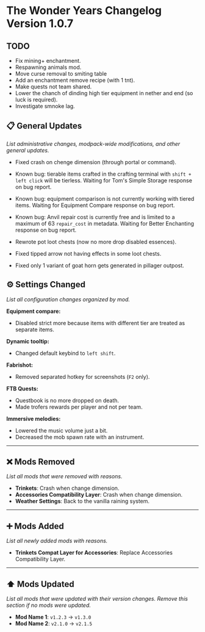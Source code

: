 # The Wonder Years Changelog Version 1.0.7

## TODO

- Fix mining+ enchantment.
- Respawning animals mod.
- Move curse removal to smiting table
- Add an enchantment remove recipe (with 1 tnt).
- Make quests not team shared.
- Lower the chanch of dinding high tier equipment in nether and end (so luck is required).
- Investigate smnoke lag.

## 📋 General Updates

*List administrative changes, modpack-wide modifications, and other general updates.*

- Fixed crash on chenge dimension (through portal or command).

- Known bug: tierable items crafted in the crafting terminal with `shift + left click` will be tierless. Waiting for Tom's Simple Storage response on bug report.
- Known bug: equipment comparison is not currently working with tiered items. Waiting for Equipment Compare response on bug report.
- Known bug: Anvil repair cost is currently free and is limited to a maximum of 63 `repair_cost` in metadata. Waiting for Better Enchanting response on bug report.

- Rewrote pot loot chests (now no more drop disabled essences).
- Fixed tipped arrow not having effects in some loot chests.
- Fixed only 1 variant of goat horn gets generated in pillager outpost.

## ⚙️ Settings Changed

*List all configuration changes organized by mod.*

**Equipment compare:**

- Disabled strict more because items with different tier are treated as separate items.

**Dynamic tooltip:**

- Changed default keybind to `left shift`.

**Fabrishot:**

- Removed separated hotkey for screenshots (`F2` only).

**FTB Quests:**

- Questbook is no more dropped on death.
- Made trofers rewards per player and not per team.

**Immersive melodies:**

- Lowered the music volume just a bit.
- Decreased the mob spawn rate with an instrument.

---

## ❌ Mods Removed

*List all mods that were removed with reasons.*

- **Trinkets**: Crash when change dimension.
- **Accessories Compatibility Layer**: Crash when change dimension.
- **Weather Settings**: Back to the vanilla raining system.

---

## ➕ Mods Added

*List all newly added mods with reasons.*

- **Trinkets Compat Layer for Accessories**: Replace Accessories Compatibility Layer.

---

## ⬆️ Mods Updated

*List all mods that were updated with their version changes. Remove this section if no mods were updated.*

- **Mod Name 1**: `v1.2.3` → `v1.3.0`
- **Mod Name 2**: `v2.1.0` → `v2.1.5`
